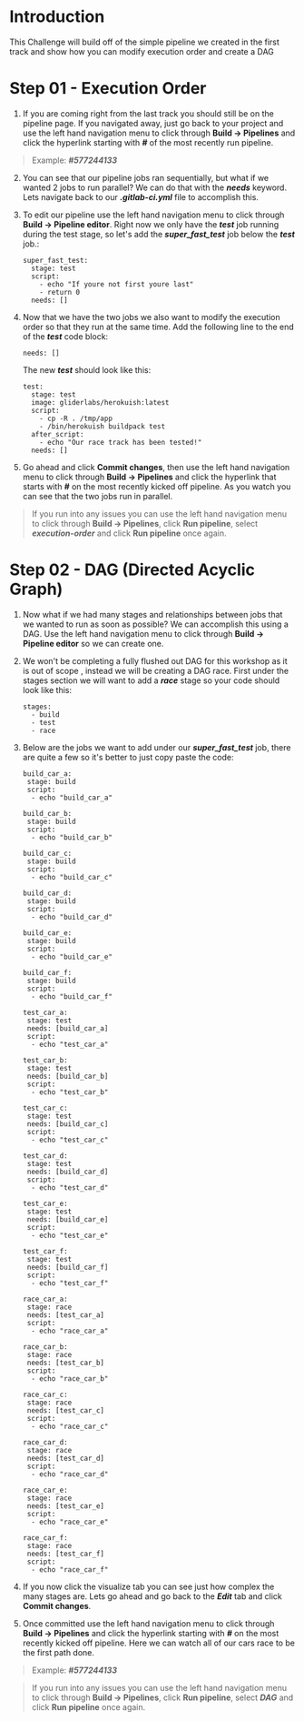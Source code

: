 # Introduction

This Challenge will build off of the simple pipeline we created in the first track and show how you can modify execution order and create a DAG

# Step 01 - Execution Order

1. If you are coming right from the last track you should still be on the pipeline page. If you navigated away, just go back to your project and use the left hand navigation menu to click through **Build -\> Pipelines** and click the hyperlink starting with **_#_** of the most recently run pipeline.

> Example: **_#577244133_**

2. You can see that our pipeline jobs ran sequentially, but what if we wanted 2 jobs to run parallel? We can do that with the **_needs_** keyword. Lets navigate back to our **_.gitlab-ci.yml_** file to accomplish this.
3. To edit our pipeline use the left hand navigation menu to click through **Build -\> Pipeline editor**. Right now we only have the **_test_** job running during the test stage, so let's add the **_super_fast_test_** job below the **_test_** job.:

   ```plaintext
   super_fast_test:
     stage: test
     script:
       - echo "If youre not first youre last"
       - return 0
     needs: []
   ```
4. Now that we have the two jobs we also want to modify the execution order so that they run at the same time. Add the following line to the end of the **_test_** code block:

   ```plaintext
   needs: []
   ```

   The new **_test_** should look like this:

   ```plaintext
   test:
     stage: test
     image: gliderlabs/herokuish:latest
     script:
       - cp -R . /tmp/app
       - /bin/herokuish buildpack test
     after_script:
       - echo "Our race track has been tested!"
     needs: []
   ```

5. Go ahead and click **Commit changes**, then use the left hand navigation menu to click through **Build -\> Pipelines** and click the hyperlink that starts with **_#_** on the most recently kicked off pipeline. As you watch you can see that the two jobs run in parallel.

> If you run into any issues you can use the left hand navigation menu to click through **Build -\> Pipelines**, click **Run pipeline**, select **_execution-order_** and click **Run pipeline** once again.

# Step 02 - DAG (Directed Acyclic Graph)

1. Now what if we had many stages and relationships between jobs that we wanted to run as soon as possible? We can accomplish this using a DAG. Use the left hand navigation menu to click through **Build -\> Pipeline editor** so we can create one.
2. We won't be completing a fully flushed out DAG for this workshop as it is out of scope , instead we will be creating a DAG race. First under the stages section we will want to add a **_race_** stage so your code should look like this:

   ```plaintext
   stages:
     - build
     - test
     - race
   ```
3. Below are the jobs we want to add under our **_super_fast_test_** job, there are quite a few so it's better to just copy paste the code:

   ```plaintext
   build_car_a:
    stage: build
    script:
     - echo "build_car_a"

   build_car_b:
    stage: build
    script:
     - echo "build_car_b"

   build_car_c:
    stage: build
    script:
     - echo "build_car_c"

   build_car_d:
    stage: build
    script:
     - echo "build_car_d"

   build_car_e:
    stage: build
    script:
     - echo "build_car_e"

   build_car_f:
    stage: build
    script:
     - echo "build_car_f"

   test_car_a:
    stage: test
    needs: [build_car_a]
    script:
     - echo "test_car_a"

   test_car_b:
    stage: test
    needs: [build_car_b]
    script:
     - echo "test_car_b"

   test_car_c:
    stage: test
    needs: [build_car_c]
    script:
     - echo "test_car_c"

   test_car_d:
    stage: test
    needs: [build_car_d]
    script:
     - echo "test_car_d"

   test_car_e:
    stage: test
    needs: [build_car_e]
    script:
     - echo "test_car_e"

   test_car_f:
    stage: test
    needs: [build_car_f]
    script:
     - echo "test_car_f"

   race_car_a:
    stage: race
    needs: [test_car_a]
    script:
     - echo "race_car_a"

   race_car_b:
    stage: race
    needs: [test_car_b]
    script:
     - echo "race_car_b"

   race_car_c:
    stage: race
    needs: [test_car_c]
    script:
     - echo "race_car_c"

   race_car_d:
    stage: race
    needs: [test_car_d]
    script:
     - echo "race_car_d"

   race_car_e:
    stage: race
    needs: [test_car_e]
    script:
     - echo "race_car_e"

   race_car_f:
    stage: race
    needs: [test_car_f]
    script:
     - echo "race_car_f"
   ```
4. If you now click the visualize tab you can see just how complex the many stages are. Lets go ahead and go back to the **_Edit_** tab and click **Commit changes**.
5. Once committed use the left hand navigation menu to click through **Build -\> Pipelines** and click the hyperlink starting with **_#_** on the most recently kicked off pipeline. Here we can watch all of our cars race to be the first path done.

> Example: **_#577244133_**

> If you run into any issues you can use the left hand navigation menu to click through **Build -\> Pipelines**, click **Run pipeline**, select **_DAG_** and click **Run pipeline** once again.
